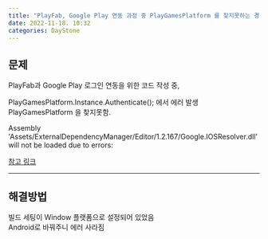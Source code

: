 ```yaml
---
title: "PlayFab, Google Play 연동 과정 중 PlayGamesPlatform 를 찾지못하는 경우"
date: 2022-11-18. 10:32
categories: DayStone
---
```


## 문제

PlayFab과 Google Play 로그인 연동을 위한 코드 작성 중,

PlayGamesPlatform.Instance.Authenticate(); 에서 에러 발생  
PlayGamesPlatform 을 찾지못함.

Assembly 'Assets/ExternalDependencyManager/Editor/1.2.167/Google.IOSResolver.dll' will not be loaded due to errors:

[참고 링크](https://github.com/googlesamples/unity-jar-resolver/issues/441)

---

## 해결방법

빌드 세팅이 Window 플랫폼으로 설정되어 있었음  
Android로 바꿔주니 에러 사라짐  
